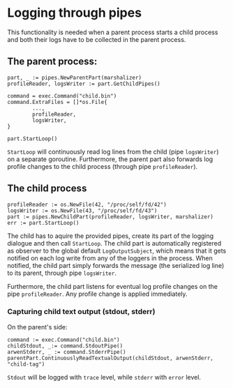 # Logging through pipes

This functionality is needed when a parent process starts a child process and both their logs have to be collected in the parent process.

## The parent process:

```
part, _ := pipes.NewParentPart(marshalizer)
profileReader, logsWriter := part.GetChildPipes()

command = exec.Command("child.bin")
command.ExtraFiles = []*os.File{
		...,
		profileReader,
		logsWriter,
}

part.StartLoop()
```

`StartLoop` will continuously read log lines from the child  (pipe `logsWriter`) on a separate goroutine. Furthermore, the parent part also forwards log profile changes to the child process (through pipe `profileReader`).

## The child process

```
profileReader := os.NewFile(42, "/proc/self/fd/42")
logsWriter := os.NewFile(43, "/proc/self/fd/43")
part := pipes.NewChildPart(profileReader, logsWriter, marshalizer)
err := part.StartLoop()
```

The child has to aquire the provided pipes, create its part of the logging dialogue and then call `StartLoop`.
The child part is automatically registered as observer to the global default `LogOutputSubject`, which means that it gets notified on each log write from any of the loggers in the process. When notified, the child part simply forwards the message (the serialized log line) to its parent, through pipe `logsWriter`. 

Furthermore, the child part listens for eventual log profile changes on the pipe `profileReader`. Any profile change is applied immediately.

### Capturing child text output (stdout, stderr)

On the parent's side:

```
command := exec.Command("child.bin")
childStdout, _:= command.StdoutPipe()
arwenStderr, _ := command.StderrPipe()
parentPart.ContinuouslyReadTextualOutput(childStdout, arwenStderr, "child-tag")
```

`Stdout` will be logged with `trace` level, while `stderr` with `error` level.
